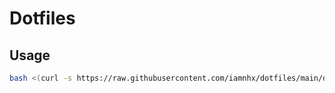 # Dotfiles

## Usage

```bash
bash <(curl -s https://raw.githubusercontent.com/iamnhx/dotfiles/main/deploy.sh) 
```
